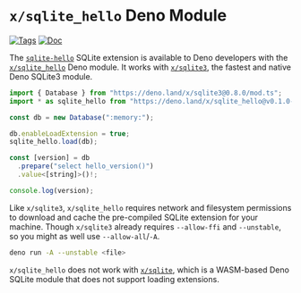 <!--- Generated with the deno_generate_package.sh script, don't edit by hand! -->

# `x/sqlite_hello` Deno Module

[![Tags](https://img.shields.io/github/release/asg017/sqlite-hello)](https://github.com/asg017/sqlite-hello/releases)
[![Doc](https://doc.deno.land/badge.svg)](https://doc.deno.land/https/deno.land/x/sqlite-hello@0.1.0-alpha.59/mod.ts)

The [`sqlite-hello`](https://github.com/asg017/sqlite-hello) SQLite extension is available to Deno developers with the [`x/sqlite_hello`](https://deno.land/x/sqlite_hello) Deno module. It works with [`x/sqlite3`](https://deno.land/x/sqlite3), the fastest and native Deno SQLite3 module.

```js
import { Database } from "https://deno.land/x/sqlite3@0.8.0/mod.ts";
import * as sqlite_hello from "https://deno.land/x/sqlite_hello@v0.1.0-alpha.59/mod.ts";

const db = new Database(":memory:");

db.enableLoadExtension = true;
sqlite_hello.load(db);

const [version] = db
  .prepare("select hello_version()")
  .value<[string]>()!;

console.log(version);

```

Like `x/sqlite3`, `x/sqlite_hello` requires network and filesystem permissions to download and cache the pre-compiled SQLite extension for your machine. Though `x/sqlite3` already requires `--allow-ffi` and `--unstable`, so you might as well use `--allow-all`/`-A`.

```bash
deno run -A --unstable <file>
```

`x/sqlite_hello` does not work with [`x/sqlite`](https://deno.land/x/sqlite@v3.7.0), which is a WASM-based Deno SQLite module that does not support loading extensions.
